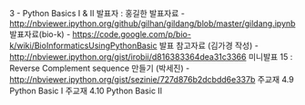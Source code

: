 3 - Python Basics I & II
발표자 : 홍길한
발표자료 - http://nbviewer.ipython.org/github/gilhan/gildang/blob/master/gildang.ipynb
발표자료(bio-k) - https://code.google.com/p/bio-k/wiki/BioInformaticsUsingPythonBasic
발표 참고자료 (김가경 작성) -http://nbviewer.ipython.org/gist/irobii/d816383364dea31c3366
미니발표 15 :
Reverse Complement sequence 만들기
(박세진) - http://nbviewer.ipython.org/gist/sezinie/727d876b2dcbdd6e337b
주교재 4.9 Python Basic I
주교재 4.10 Python Basic II